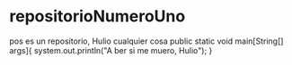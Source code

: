 # repositorioNumeroUno
pos es un repositorio, Hulio
cualquier cosa
public static void main[String[] args]{
system.out.println("A ber si me muero, Hulio");
}
